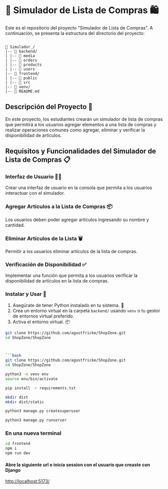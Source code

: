 # 🛒 Simulador de Lista de Compras 🛍

Este es el repositorio del proyecto "Simulador de Lista de Compras". A continuación, se presenta la estructura del directorio del proyecto:

```text

📂 Simulador_/
|-- 📁 backend/
| |-- 📁 media
| |-- 📁 orders
| |-- 📁 products
| |-- 📁 users
|-- 📁 frontend/
| |-- 📁 public
| |-- 📁 src
|-- 📁 venv/
|-- 📓 README.md

```


## Descripción del Proyecto 📝

En este proyecto, los estudiantes crearán un simulador de lista de compras que permitirá a los usuarios agregar elementos a una lista de compras y realizar operaciones comunes como agregar, eliminar y verificar la disponibilidad de artículos.

## Requisitos y Funcionalidades del Simulador de Lista de Compras 📋

### Interfaz de Usuario 👩‍💻

Crear una interfaz de usuario en la consola que permita a los usuarios interactuar con el simulador.

### Agregar Artículos a la Lista de Compras 📦

Los usuarios deben poder agregar artículos ingresando su nombre y cantidad.

### Eliminar Artículos de la Lista 🗑️

Permitir a los usuarios eliminar artículos de la lista de compras.

### Verificación de Disponibilidad ✅

Implementar una función que permita a los usuarios verificar la disponibilidad de artículos en la lista de compras.

### Instalar y Usar 🚀

1. Asegúrate de tener Python instalado en tu sistema. 🐍
2. Crea un entorno virtual en la carpeta `backend/` usando `venv` o tu gestor de entornos virtual preferido.
3. Activa el entorno virtual. 📦

```bash
git clone https://github.com/agustfricke/ShopZone.git
cd ShopZone/ShopZone



```bash
git clone https://github.com/agustfricke/ShopZone.git
cd ShopZone/ShopZone
```

```bash
python3 -m venv env
source env/bin/activate
```

```bash
pip install -r requirements.txt
```

```bash
mkdir dist
mkdir dist/static
```

```bash
python3 manage.py createsuperuser
```

```bash
python3 manage.py runserver
```
### En una nueva terminal
```bash
cd frontend
npm i
npm run dev
```
#### Abre la siguiente url e inicia session con el usuario que creaste con Django
<a href="http://localhost:5173/">http://localhost:5173/</a>
